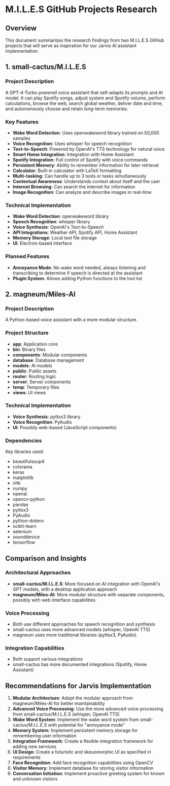 # M.I.L.E.S GitHub Projects Research

## Overview
This document summarizes the research findings from two M.I.L.E.S GitHub projects that will serve as inspiration for our Jarvis AI assistant implementation.

## 1. small-cactus/M.I.L.E.S

### Project Description
A GPT-4-Turbo powered voice assistant that self-adapts its prompts and AI model. It can play Spotify songs, adjust system and Spotify volume, perform calculations, browse the web, search global weather, deliver date and time, and autonomously choose and retain long-term memories.

### Key Features
- **Wake Word Detection**: Uses openwakeword library trained on 50,000 samples
- **Voice Recognition**: Uses whisper for speech recognition
- **Text-to-Speech**: Powered by OpenAI's TTS technology for natural voice
- **Smart Home Integration**: Integration with Home Assistant
- **Spotify Integration**: Full control of Spotify with voice commands
- **Persistent Memory**: Ability to remember information for later retrieval
- **Calculator**: Built-in calculator with LaTeX formatting
- **Multi-tasking**: Can handle up to 3 tools or tasks simultaneously
- **Contextual Awareness**: Understands context about itself and the user
- **Internet Browsing**: Can search the internet for information
- **Image Recognition**: Can analyze and describe images in real-time

### Technical Implementation
- **Wake Word Detection**: openwakeword library
- **Speech Recognition**: whisper library
- **Voice Synthesis**: OpenAI's Text-to-Speech
- **API Integrations**: Weather API, Spotify API, Home Assistant
- **Memory Storage**: Local text file storage
- **UI**: Electron-based interface

### Planned Features
- **Annoyance Mode**: No wake word needed, always listening and transcribing to determine if speech is directed at the assistant
- **Plugin System**: Allows adding Python functions to the tool list

## 2. magneum/Miles-AI

### Project Description
A Python-based voice assistant with a more modular structure.

### Project Structure
- **app**: Application core
- **bin**: Binary files
- **components**: Modular components
- **database**: Database management
- **models**: AI models
- **public**: Public assets
- **router**: Routing logic
- **server**: Server components
- **temp**: Temporary files
- **views**: UI views

### Technical Implementation
- **Voice Synthesis**: pyttsx3 library
- **Voice Recognition**: PyAudio
- **UI**: Possibly web-based (JavaScript components)

### Dependencies
Key libraries used:
- beautifulsoup4
- colorama
- keras
- matplotlib
- nltk
- numpy
- openai
- opencv-python
- pandas
- pyttsx3
- PyAudio
- python-dotenv
- scikit-learn
- selenium
- sounddevice
- tensorflow

## Comparison and Insights

### Architectural Approaches
- **small-cactus/M.I.L.E.S**: More focused on AI integration with OpenAI's GPT models, with a desktop application approach
- **magneum/Miles-AI**: More modular structure with separate components, possibly with web interface capabilities

### Voice Processing
- Both use different approaches for speech recognition and synthesis
- small-cactus uses more advanced models (whisper, OpenAI TTS)
- magneum uses more traditional libraries (pyttsx3, PyAudio)

### Integration Capabilities
- Both support various integrations
- small-cactus has more documented integrations (Spotify, Home Assistant)

## Recommendations for Jarvis Implementation

1. **Modular Architecture**: Adopt the modular approach from magneum/Miles-AI for better maintainability
2. **Advanced Voice Processing**: Use the more advanced voice processing from small-cactus/M.I.L.E.S (whisper, OpenAI TTS)
3. **Wake Word System**: Implement the wake word system from small-cactus/M.I.L.E.S with potential for "annoyance mode"
4. **Memory System**: Implement persistent memory storage for remembering user information
5. **Integration Framework**: Create a flexible integration framework for adding new services
6. **UI Design**: Create a futuristic and skeuomorphic UI as specified in requirements
7. **Face Recognition**: Add face recognition capabilities using OpenCV
8. **Visitor Memory**: Implement database for storing visitor information
9. **Conversation Initiation**: Implement proactive greeting system for known and unknown visitors
